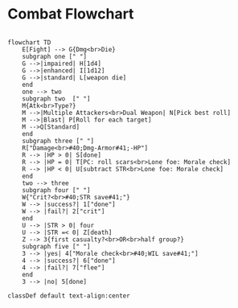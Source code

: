 # Combat Flowchart

```mermaid

flowchart TD
    E[Fight] --> G{Dmg<br>Die}
    subgraph one [" "]
    G -->|impaired| H[1d4]
    G -->|enhanced| I[1d12]
    G -->|standard| L[weapon die]
    end
    one --> two
    subgraph two  [" "]
    M{Atk<br>Type?}
    M -->|Multiple Attackers<br>Dual Weapon| N[Pick best roll]
    M -->|Blast| P[Roll for each target]
    M -->Q[Standard]
    end
    subgraph three [" "]
    R["Damage<br>#40;Dmg-Armor#41;-HP"]
    R --> |HP > 0| S[done]
    R --> |HP = 0| T[PC: roll scars<br>Lone foe: Morale check]
    R --> |HP < 0| U[subtract STR<br>Lone foe: Morale check]
    end
    two --> three
    subgraph four [" "]
    W{"Crit?<br>#40;STR save#41;"}
    W --> |success?| 1["done"]
    W --> |fail?| 2["crit"]
    end
    U --> |STR > 0| four
    U --> |STR =< 0| Z[death]
    Z --> 3{first casualty?<br>OR<br>half group?}
    subgraph five [" "]
    3 --> |yes| 4["Morale check<br>#40;WIL save#41;"]
    4 --> |success?| 6["done"]
    4 --> |fail?| 7["flee"]
    end
    3 --> |no| 5[done]

classDef default text-align:center

```


<script src="https://cdnjs.cloudflare.com/ajax/libs/mermaid/8.0.0/mermaid.min.js"></script>
  <script>
  var config = {
      startOnLoad:true,
      theme: 'default',
      flowchart:{
              useMaxWidth:false,
              htmlLabels:true
      }
  };
  mermaid.initialize(config);
  window.mermaid.init(undefined, document.querySelectorAll('.language-mermaid'));
  </script>
  <style media="screen">
    code.language-mermaid {
      background-color: transparent;
      border: none;
    }
  </style>


<script src="https://cdnjs.cloudflare.com/ajax/libs/mermaid/8.0.0/mermaid.min.js"></script>
  <script>
  var config = {
      startOnLoad:true,
      theme: 'default',
      flowchart:{
              useMaxWidth:false,
              htmlLabels:true
          }
  };
    
  mermaid.initialize(config);
  window.mermaid.init(undefined, document.querySelectorAll('.language-mermaid'));
  </script>
  
  <style media="screen">
    code.language-mermaid {
      background-color: transparent;
      border: none;
    }
  </style>
